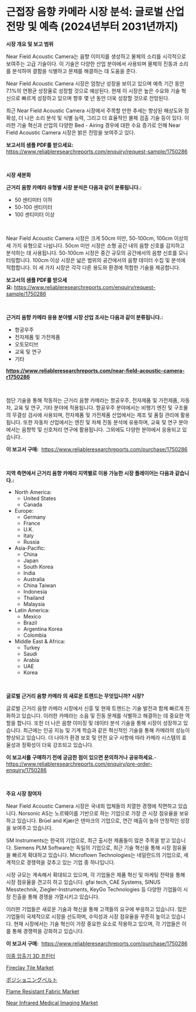 <p><h1>근접장 음향 카메라 시장 분석: 글로벌 산업 전망 및 예측 (2024년부터 2031년까지)</h1></p><p><strong>시장 개요 및 보고 범위</strong></p>
<p><p>Near Field Acoustic Camera는 음향 이미지를 생성하고 물체의 소리를 시각적으로 보여주는 고급 기술이다. 이 기술은 다양한 산업 분야에서 사용되며 물체의 진동과 소리를 분석하여 결함을 식별하고 문제를 해결하는 데 도움을 준다.</p><p>Near Field Acoustic Camera 시장은 엄청난 성장을 보이고 있으며 예측 기간 동안 7.1%의 연평균 성장율로 성장할 것으로 예상된다. 현재 이 시장은 높은 수요와 기술 혁신으로 빠르게 성장하고 있으며 향후 몇 년 동안 더욱 성장할 것으로 전망된다.</p><p>최근 Near Field Acoustic Camera 시장에서 주목할 만한 추세는 향상된 해상도와 정확성, 더 나은 소리 분석 및 식별 능력, 그리고 더 효율적인 물체 검출 기술 등이 있다. 이러한 기술 혁신과 산업의 다양한 Bed - Airing 경우에 대한 수요 증가로 인해 Near Field Acoustic Camera 시장은 밝은 전망을 보여주고 있다.</p></p>
<p><strong>보고서의 샘플 PDF를 받으세요:</strong> <a href="https://www.reliableresearchreports.com/enquiry/request-sample/1750286">https://www.reliableresearchreports.com/enquiry/request-sample/1750286</a></p>
<p>&nbsp;</p>
<p><strong>시장 세분화</strong></p>
<p><strong>근거리 음향 카메라 유형별 시장 분석은 다음과 같이 분류됩니다.:</strong></p>
<p><ul><li>50 센티미터 이하</li><li>50-100 센티미터</li><li>100 센티미터 이상</li></ul></p>
<p>&nbsp;</p>
<p><p>Near Field Acoustic Camera 시장은 크게 50cm 미만, 50-100cm, 100cm 이상의 세 가지 유형으로 나뉩니다. 50cm 미만 시장은 소형 공간 내의 음향 신호를 감지하고 분석하는 데 사용됩니다. 50-100cm 시장은 중간 규모의 공간에서의 음향 신호를 모니터링합니다. 100cm 이상 시장은 넓은 범위의 공간에서의 음향 데이터 수집 및 분석에 적합합니다. 이 세 가지 시장은 각각 다른 용도와 환경에 적합한 기술을 제공합니다.</p></p>
<p><strong>보고서의 샘플 PDF를 받으세요:</strong>&nbsp;<a href="https://www.reliableresearchreports.com/enquiry/request-sample/1750286">https://www.reliableresearchreports.com/enquiry/request-sample/1750286</a></p>
<p>&nbsp;</p>
<p><strong> 근거리 음향 카메라 응용 분야별 시장 산업 조사는 다음과 같이 분류됩니다.:</strong></p>
<p><ul><li>항공우주</li><li>전자제품 및 가전제품</li><li>오토모티브</li><li>교육 및 연구</li><li>기타</li></ul></p>
<p><strong><a href="https://www.reliableresearchreports.com/near-field-acoustic-camera-r1750286">https://www.reliableresearchreports.com/near-field-acoustic-camera-r1750286</a></strong></p>
<p>&nbsp;</p>
<p><p>첨단 기술을 통해 작동하는 근거리 음향 카메라는 항공우주, 전자제품 및 가전제품, 자동차, 교육 및 연구, 기타 분야에 적용됩니다. 항공우주 분야에서는 비행기 엔진 및 구조물의 무결성 검사에 사용되며, 전자제품 및 가전제품 산업에서는 제조 및 품질 관리에 활용됩니다. 또한 자동차 산업에서는 엔진 및 차체 진동 분석에 유용하며, 교육 및 연구 분야에서는 음향학 및 신호처리 연구에 활용됩니다. 그외에도 다양한 분야에서 응용되고 있습니다.</p></p>
<p><strong>이 보고서 구매:</strong>&nbsp; <a href="https://www.reliableresearchreports.com/purchase/1750286">https://www.reliableresearchreports.com/purchase/1750286</a></p>
<p>&nbsp;</p>
<p><strong>지역 측면에서 근거리 음향 카메라 지역별로 이용 가능한 시장 플레이어는 다음과 같습니다.:</strong></p>
<p><ul>
    <li>
        North America:
        <ul>
            <li>United States</li>
            <li>Canada</li>
        </ul>
    </li>
    <li>
        Europe:
        <ul>
            <li>Germany</li>
            <li>France</li>
            <li>U.K.</li>
            <li>Italy</li>
            <li>Russia</li>
        </ul>
    </li>
    <li>
        Asia-Pacific:
        <ul>
            <li>China</li>
            <li>Japan</li>
            <li>South Korea</li>
            <li>India</li>
            <li>Australia</li>
            <li>China Taiwan</li>
            <li>Indonesia</li>
            <li>Thailand</li>
            <li>Malaysia</li>
        </ul>
    </li>
    <li>
        Latin America:
        <ul>
            <li>Mexico</li>
            <li>Brazil</li>
            <li>Argentina Korea</li>
            <li>Colombia</li>
        </ul>
    </li>
    <li>
        Middle East & Africa:
        <ul>
            <li>Turkey</li>
            <li>Saudi</li>
            <li>Arabia</li>
            <li>UAE</li>
            <li>Korea</li>
        </ul>
    </li>
    </ul></p>
<p>&nbsp;</p>
<p><strong>글로벌 근거리 음향 카메라 의 새로운 트렌드는 무엇입니까? 시장?</strong></p>
<p><p>글로벌 근거리 음향 카메라 시장에서 신흥 및 현재 트렌드는 기술 발전과 함께 빠르게 진화하고 있습니다. 이러한 카메라는 소음 및 진동 문제를 식별하고 해결하는 데 중요한 역할을 합니다. 또한 더 나은 음향 이미징 및 데이터 분석 기술을 통해 시장이 성장하고 있습니다. 최근에는 인공 지능 및 기계 학습과 같은 혁신적인 기술을 통해 카메라의 성능이 향상되고 있습니다. 더 나아가 환경 보호 및 안전 요구 사항에 따라 카메라 시스템의 효율성과 정확성이 더욱 강조되고 있습니다.</p></p>
<p><strong>이 보고서를 구매하기 전에 궁금한 점이 있으면 문의하거나 공유하세요.</strong>- <a href="https://www.reliableresearchreports.com/enquiry/pre-order-enquiry/1750286">https://www.reliableresearchreports.com/enquiry/pre-order-enquiry/1750286</a></p>
<p>&nbsp;</p>
<p><strong>주요 시장 참여자</strong></p>
<p><p>Near Field Acoustic Camera 시장은 국내외 업체들의 치열한 경쟁에 직면하고 있습니다. Norsonic AS는 노르웨이를 기반으로 하는 기업으로 가장 큰 시장 점유율을 보유하고 있습니다. Brüel and Kjær은 덴마크의 기업으로, 연간 매출이 높아 안정적인 성장을 보여주고 있습니다.</p><p>SM Instruments는 한국의 기업으로, 최근 출시한 제품들이 많은 주목을 받고 있습니다. Siemens PLM Software는 독일의 기업으로, 최근 기술 혁신을 통해 시장 점유율을 빠르게 확대하고 있습니다. Microflown Technologies는 네덜란드의 기업으로, 세계적으로 경쟁력을 갖추고 있는 기업 중 하나입니다.</p><p>시장 규모는 계속해서 확대되고 있으며, 각 기업들은 제품 혁신 및 마케팅 전략을 통해 시장 점유율을 견고히 하고 있습니다. gfai tech, CAE Systems, SINUS Messtechnik, Ziegler-Instruments, KeyGo Technologies 등 다양한 기업들이 시장 진출을 통해 경쟁을 가열시키고 있습니다.</p><p>이러한 기업들은 새로운 기술과 혁신을 통해 고객들의 요구에 부응하고 있습니다. 많은 기업들이 국제적으로 시장을 선도하며, 수익성과 시장 점유율을 꾸준히 높이고 있습니다. 현재 시장에서는 기술 혁신이 가장 중요한 요소로 작용하고 있으며, 각 기업들은 이를 통해 경쟁력을 강화하고 있습니다.</p></p>
<p><strong>이 보고서 구매:</strong>&nbsp;&nbsp;<a href="https://www.reliableresearchreports.com/purchase/1750286">https://www.reliableresearchreports.com/purchase/1750286</a></p>
<p><p><a href="https://github.com/TobyKub4685/Market-Research-Report-List-1/blob/main/530730821083.md">이중 압출기 3D 프린터</a></p><p><a href="https://issuu.com/reportprime-2/docs/fireclay-tile-market-size-2030.pptx">Fireclay Tile Market</a></p><p><a href="https://github.com/moulafa/Market-Research-Report-List-1/blob/main/948750923092.md">ポジショニングベルト</a></p><p><a href="https://issuu.com/reportprime-2/docs/flame-resistant-fabric-market-size-2030.pptx">Flame Resistant Fabric Market</a></p><p><a href="https://github.com/rahu1506/Market-Research-Report-List-3/blob/main/near-infrared-medical-imaging-market.md">Near Infrared Medical Imaging Market</a></p></p>
